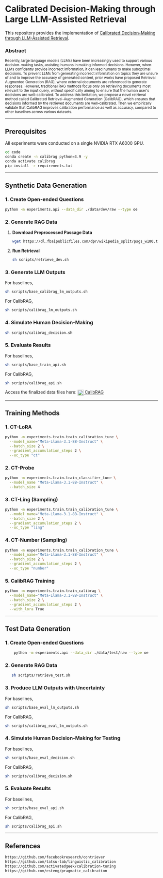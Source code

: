 # **Calibrated Decision-Making through Large LLM-Assisted Retrieval**

This repository provides the implementation of [Calibrated Decision-Making through LLM-Assisted Retrieval](https://arxiv.org/abs/2411.08891).

### Abstract
<sub>Recently, large language models (LLMs) have been increasingly used to support various decision-making tasks, assisting humans in making informed decisions. However, when LLMs confidently provide incorrect information, it can lead humans to make suboptimal decisions. To prevent LLMs from generating incorrect information on topics they are unsure of and to improve the accuracy of generated content, prior works have proposed Retrieval Augmented Generation (RAG), where external documents are referenced to generate responses. However, traditional RAG methods focus only on retrieving documents most relevant to the input query, without specifically aiming to ensure that the human user's decisions are well-calibrated. To address this limitation, we propose a novel retrieval method called Calibrated Retrieval-Augmented Generation (CalibRAG), which ensures that decisions informed by the retrieved documents are well-calibrated. Then we empirically validate that CalibRAG improves calibration performance as well as accuracy, compared to other baselines across various datasets.</sub>

---

## **Prerequisites**

All experiments were conducted on a single NVIDIA RTX A6000 GPU.

```bash
cd code
conda create -n calibrag python=3.9 -y
conda activate calibrag
pip install -r requirements.txt
```

---

## **Synthetic Data Generation**

### **1. Create Open-ended Questions**
```bash
python -m experiments.api --data_dir ./data/dev/raw --type oe
```

### **2. Generate RAG Data**

1. **Download Preprocessed Passage Data**   
   ```bash
   wget https://dl.fbaipublicfiles.com/dpr/wikipedia_split/psgs_w100.tsv.gz
   ```

2. **Run Retrieval**  
    ```bash
    sh scripts/retrieve_dev.sh
    ```

### **3. Generate LLM Outputs**
For baselines,
```bash
sh scripts/base_calibrag_lm_outputs.sh
```
For CalibRAG,
```bash
sh scripts/calibrag_lm_outputs.sh
```

### **4. Simulate Human Decision-Making**
```bash
sh scripts/calibrag_decision.sh
```

### **5. Evaluate Results**
For baselines,
```bash
sh scripts/base_train_api.sh
```
For CalibRAG,
```bash
sh scripts/calibrag_api.sh
```

<p>
  Access the finalized data files here: 
  <a href="https://huggingface.co/datasets/yuntokki/calibrag">
    <img src="https://huggingface.co/front/assets/huggingface_logo.svg" alt="Hugging Face" style="width: 20px; vertical-align: middle;"> CalibRAG
  </a>
</p>

---

## **Training Methods**

### **1. CT-LoRA**
```bash
python -m experiments.train.train_calibration_tune \
  --model_name="Meta-Llama-3.1-8B-Instruct" \
  --batch_size 2 \
  --gradient_accumulation_steps 2 \
  --uc_type "ct"
```

### **2. CT-Probe**
```bash
python -m experiments.train.train_classifier_tune \
  --model_name "Meta-Llama-3.1-8B-Instruct" \
  --batch_size 4
```

### **3. CT-Ling (Sampling)**
```bash
python -m experiments.train.train_calibration_tune \
  --model_name="Meta-Llama-3.1-8B-Instruct" \
  --batch_size 2 \
  --gradient_accumulation_steps 2 \
  --uc_type "ling"
```

### **4. CT-Number (Sampling)**
```bash
python -m experiments.train.train_calibration_tune \
  --model_name="Meta-Llama-3.1-8B-Instruct" \
  --batch_size 2 \
  --gradient_accumulation_steps 2 \
  --uc_type "number"
```

### **5. CalibRAG Training**
```bash
python -m experiments.train.train_calibrag \
  --model_name="Meta-Llama-3.1-8B-Instruct" \
  --batch_size 2 \
  --gradient_accumulation_steps 2 \
  --with_lora True
```

---

## **Test Data Generation**

### **1. Create Open-ended Questions**
```bash
    python -m experiments.api --data_dir ./data/test/raw --type oe
```

### **2. Generate RAG Data**
```bash
   sh scripts/retrieve_test.sh
```

### **3. Produce LLM Outputs with Uncertainty**
For baselines,
```bash
sh scripts/base_eval_lm_outputs.sh
```
For CalibRAG,
```bash
sh scripts/calibrag_eval_lm_outputs.sh
```

### **4. Simulate Human Decision-Making for Testing**
For baselines,
```bash
sh scripts/base_eval_decision.sh
```
For CalibRAG,
```bash
sh scripts/calibrag_decision.sh
```

### **5. Evaluate Results**
For baselines,
```bash
sh scripts/base_eval_api.sh
```
For CalibRAG,
```bash
sh scripts/calibrag_api.sh
```

---

## **References**
```bash
https://github.com/facebookresearch/contriever
https://github.com/tatsu-lab/linguistic_calibration
https://github.com/activatedgeek/calibration-tuning
https://github.com/esteng/pragmatic_calibration
```